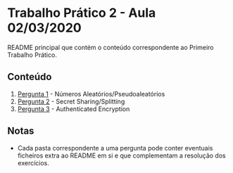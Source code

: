 # Trabalho Prático 2 - Aula 02/03/2020

README principal que contém o conteúdo correspondente ao Primeiro Trabalho Prático.

<p>

## Conteúdo


1. [Pergunta 1](https://github.com/uminho-miei-engseg-19-20/Grupo5/tree/master/TP1/P1%20-%20N%C3%BAmeros%20Aleat%C3%B3rios%20e%20Pseudoaleat%C3%B3rios) - Números Aleatórios/Pseudoaleatórios
2. [Pergunta 2](https://github.com/uminho-miei-engseg-19-20/Grupo5/tree/master/TP1/P2%20-%20Secret%20Sharing%20e%20Splitting) - Secret Sharing/Splitting
3. [Pergunta 3](https://github.com/uminho-miei-engseg-19-20/Grupo5/tree/master/TP1/P3%20-%20Authenticated%20Encryption) - Authenticated Encryption

<p>

## Notas

- Cada pasta correspondente a uma pergunta pode conter eventuais ficheiros extra ao README em si e que complementam a resolução dos exercícios.